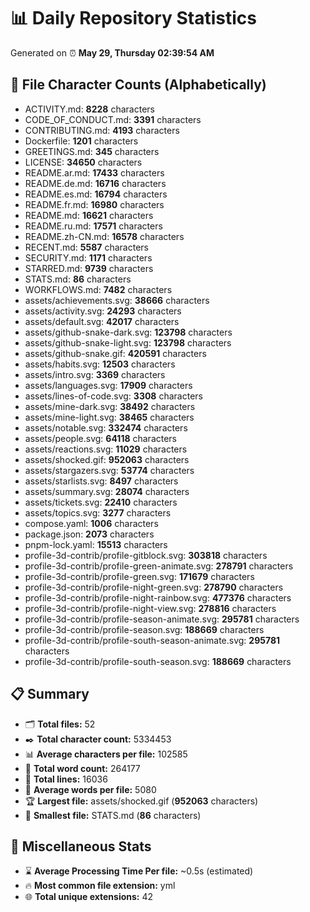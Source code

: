 # 📊 Daily Repository Statistics
Generated on ⏰ **May 29, Thursday 02:39:54 AM**

## 📂 File Character Counts (Alphabetically)
- ACTIVITY.md: **8228** characters
- CODE_OF_CONDUCT.md: **3391** characters
- CONTRIBUTING.md: **4193** characters
- Dockerfile: **1201** characters
- GREETINGS.md: **345** characters
- LICENSE: **34650** characters
- README.ar.md: **17433** characters
- README.de.md: **16716** characters
- README.es.md: **16794** characters
- README.fr.md: **16980** characters
- README.md: **16621** characters
- README.ru.md: **17571** characters
- README.zh-CN.md: **16578** characters
- RECENT.md: **5587** characters
- SECURITY.md: **1171** characters
- STARRED.md: **9739** characters
- STATS.md: **86** characters
- WORKFLOWS.md: **7482** characters
- assets/achievements.svg: **38666** characters
- assets/activity.svg: **24293** characters
- assets/default.svg: **42017** characters
- assets/github-snake-dark.svg: **123798** characters
- assets/github-snake-light.svg: **123798** characters
- assets/github-snake.gif: **420591** characters
- assets/habits.svg: **12503** characters
- assets/intro.svg: **3369** characters
- assets/languages.svg: **17909** characters
- assets/lines-of-code.svg: **3308** characters
- assets/mine-dark.svg: **38492** characters
- assets/mine-light.svg: **38465** characters
- assets/notable.svg: **332474** characters
- assets/people.svg: **64118** characters
- assets/reactions.svg: **11029** characters
- assets/shocked.gif: **952063** characters
- assets/stargazers.svg: **53774** characters
- assets/starlists.svg: **8497** characters
- assets/summary.svg: **28074** characters
- assets/tickets.svg: **22410** characters
- assets/topics.svg: **3277** characters
- compose.yaml: **1006** characters
- package.json: **2073** characters
- pnpm-lock.yaml: **15513** characters
- profile-3d-contrib/profile-gitblock.svg: **303818** characters
- profile-3d-contrib/profile-green-animate.svg: **278791** characters
- profile-3d-contrib/profile-green.svg: **171679** characters
- profile-3d-contrib/profile-night-green.svg: **278790** characters
- profile-3d-contrib/profile-night-rainbow.svg: **477376** characters
- profile-3d-contrib/profile-night-view.svg: **278816** characters
- profile-3d-contrib/profile-season-animate.svg: **295781** characters
- profile-3d-contrib/profile-season.svg: **188669** characters
- profile-3d-contrib/profile-south-season-animate.svg: **295781** characters
- profile-3d-contrib/profile-south-season.svg: **188669** characters

## 📋 Summary
- 🗂️ **Total files:** 52
- ✒️ **Total character count:** 5334453
- 📊 **Average characters per file:** 102585
- 📝 **Total word count:** 264177
- 🧾 **Total lines:** 16036
- 📐 **Average words per file:** 5080
- 🏆 **Largest file:** assets/shocked.gif (**952063** characters)
- 🥉 **Smallest file:** STATS.md (**86** characters)

## 🌟 Miscellaneous Stats
- ⌛ **Average Processing Time Per file:** ~0.5s (estimated)
- 🔥 **Most common file extension:** yml
- 🌐 **Total unique extensions:** 42
